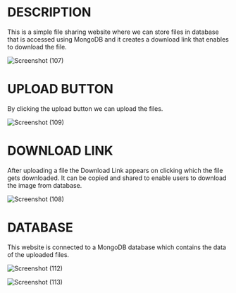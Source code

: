 # DESCRIPTION
This is a simple file sharing website where we can store files in database that is accessed using MongoDB and it creates a download link that enables to download the file.

![Screenshot (107)](https://github.com/abhradip-saha/file_sharing/assets/110524706/7d714b38-f39a-4278-ae93-b797806c33a8)


# UPLOAD BUTTON
By clicking the upload button we can upload the files.

![Screenshot (109)](https://github.com/abhradip-saha/file_sharing/assets/110524706/b1b308b4-154d-4283-81e2-263f2b6e202d)


# DOWNLOAD LINK
After uploading a file the Download Link appears on clicking which the file gets downloaded. It can be copied and shared to enable users to download the image from database.

![Screenshot (108)](https://github.com/abhradip-saha/file_sharing/assets/110524706/75de6dae-040f-41f6-a48d-6329755e303a)


# DATABASE
This website is connected to a MongoDB database which contains the data of the uploaded files.

![Screenshot (112)](https://github.com/abhradip-saha/file_sharing/assets/110524706/50f22f01-4f48-4c61-bb8b-1458f37c2a85)

![Screenshot (113)](https://github.com/abhradip-saha/file_sharing/assets/110524706/a61443f9-3228-4b1f-b685-dfa135fa35f1)
